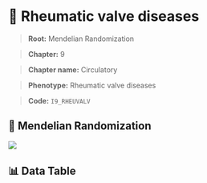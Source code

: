 # 🧪 Rheumatic valve diseases

> **Root:** Mendelian Randomization

> **Chapter:** 9  

> **Chapter name:** Circulatory

> **Phenotype:** Rheumatic valve diseases  

> **Code:** `I9_RHEUVALV`

## 🧬 Mendelian Randomization  

<img src="/MR/Figures/Forward/I9_RHEUVALV.png"/>

## 📊 Data Table

<CsvTableMRF src="/MR/Data/Forward/I9_RHEUVALV.csv"/>
